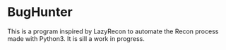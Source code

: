 # BugHunter
This is a program inspired by LazyRecon to automate the Recon process made with Python3.
It is sill a work in progress.
